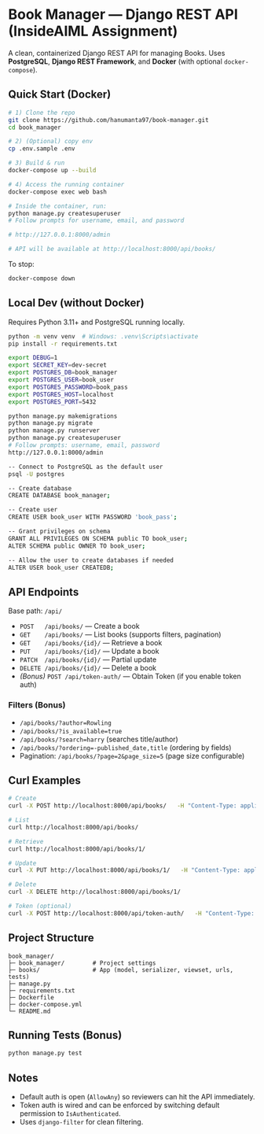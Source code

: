 # Book Manager — Django REST API (InsideAIML Assignment)

A clean, containerized Django REST API for managing Books. Uses **PostgreSQL**, **Django REST Framework**, and **Docker** (with optional `docker-compose`).

## Quick Start (Docker)

```bash
# 1) Clone the repo
git clone https://github.com/hanumanta97/book-manager.git
cd book_manager

# 2) (Optional) copy env
cp .env.sample .env

# 3) Build & run
docker-compose up --build

# 4) Access the running container
docker-compose exec web bash

# Inside the container, run:
python manage.py createsuperuser
# Follow prompts for username, email, and password

# http://127.0.0.1:8000/admin

# API will be available at http://localhost:8000/api/books/
```

To stop:
```bash
docker-compose down
```

## Local Dev (without Docker)

Requires Python 3.11+ and PostgreSQL running locally.

```bash
python -m venv venv  # Windows: .venv\Scripts\activate
pip install -r requirements.txt

export DEBUG=1
export SECRET_KEY=dev-secret
export POSTGRES_DB=book_manager
export POSTGRES_USER=book_user
export POSTGRES_PASSWORD=book_pass
export POSTGRES_HOST=localhost
export POSTGRES_PORT=5432

python manage.py makemigrations
python manage.py migrate
python manage.py runserver
python manage.py createsuperuser
# Follow prompts: username, email, password
http://127.0.0.1:8000/admin

-- Connect to PostgreSQL as the default user
psql -U postgres

-- Create database
CREATE DATABASE book_manager;

-- Create user
CREATE USER book_user WITH PASSWORD 'book_pass';

-- Grant privileges on schema
GRANT ALL PRIVILEGES ON SCHEMA public TO book_user;
ALTER SCHEMA public OWNER TO book_user;

-- Allow the user to create databases if needed
ALTER USER book_user CREATEDB;
```
## API Endpoints

Base path: `/api/`

- `POST   /api/books/` — Create a book
- `GET    /api/books/` — List books (supports filters, pagination)
- `GET    /api/books/{id}/` — Retrieve a book
- `PUT    /api/books/{id}/` — Update a book
- `PATCH  /api/books/{id}/` — Partial update
- `DELETE /api/books/{id}/` — Delete a book
- *(Bonus)* `POST /api/token-auth/` — Obtain Token (if you enable token auth)

### Filters (Bonus)

- `/api/books/?author=Rowling`
- `/api/books/?is_available=true`
- `/api/books/?search=harry` (searches title/author)
- `/api/books/?ordering=-published_date,title` (ordering by fields)
- Pagination: `/api/books/?page=2&page_size=5` (page size configurable)

## Curl Examples

```bash
# Create
curl -X POST http://localhost:8000/api/books/   -H "Content-Type: application/json"   -d '{"title":"Clean Architecture","author":"Robert C. Martin","published_date":"2017-09-20","is_available":true}'

# List
curl http://localhost:8000/api/books/

# Retrieve
curl http://localhost:8000/api/books/1/

# Update
curl -X PUT http://localhost:8000/api/books/1/   -H "Content-Type: application/json"   -d '{"title":"Clean Architecture (Updated)","author":"Robert Martin","published_date":"2018-01-01","is_available":false}'

# Delete
curl -X DELETE http://localhost:8000/api/books/1/

# Token (optional)
curl -X POST http://localhost:8000/api/token-auth/   -H "Content-Type: application/json"   -d '{"username":"admin","password":"adminpass"}'
```

## Project Structure

```
book_manager/
├─ book_manager/        # Project settings
├─ books/               # App (model, serializer, viewset, urls, tests)
├─ manage.py
├─ requirements.txt
├─ Dockerfile
├─ docker-compose.yml
└─ README.md
```

## Running Tests (Bonus)

```bash
python manage.py test
```

## Notes

- Default auth is open (`AllowAny`) so reviewers can hit the API immediately.
- Token auth is wired and can be enforced by switching default permission to `IsAuthenticated`.
- Uses `django-filter` for clean filtering.
